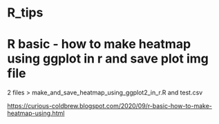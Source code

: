 # R_tips

# R basic - how to make heatmap using ggplot in r and save plot img file 
2 files > make_and_save_heatmap_using_ggplot2_in_r.R and test.csv

https://curious-coldbrew.blogspot.com/2020/09/r-basic-how-to-make-heatmap-using.html
